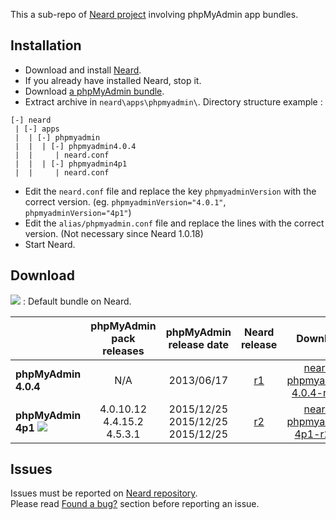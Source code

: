This a sub-repo of [Neard project](https://github.com/crazy-max/neard) involving phpMyAdmin app bundles.

## Installation

* Download and install [Neard](https://github.com/crazy-max/neard).
* If you already have installed Neard, stop it.
* Download [a phpMyAdmin bundle](#download).
* Extract archive in `neard\apps\phpmyadmin\`. Directory structure example :

```
[-] neard
 | [-] apps
 |  | [-] phpmyadmin 
 |  |  | [-] phpmyadmin4.0.4
 |  |     | neard.conf
 |  |  | [-] phpmyadmin4p1
 |  |     | neard.conf
 ```

* Edit the `neard.conf` file and replace the key `phpmyadminVersion` with the correct version. (eg. `phpmyadminVersion="4.0.1"`, `phpmyadminVersion="4p1"`)
* Edit the `alias/phpmyadmin.conf` file and replace the lines with the correct version. (Not necessary since Neard 1.0.18)
* Start Neard.

## Download

![](https://raw.github.com/crazy-max/neard-app-phpmyadmin/master/img/star-20160403.png) : Default bundle on Neard.

|                      | phpMyAdmin pack releases | phpMyAdmin release date | Neard release | Download |
| ---------------------|:------------------------:|:-----------------------:|:-------------:|:--------:|
| **phpMyAdmin 4.0.4** | N/A | 2013/06/17 | [r1](https://github.com/crazy-max/neard-app-phpmyadmin/releases/tag/r1) | [neard-phpmyadmin-4.0.4-r1.zip](https://github.com/crazy-max/neard-app-phpmyadmin/releases/download/r1/neard-phpmyadmin-4.0.4-r1.zip) |
| **phpMyAdmin 4p1** ![](https://raw.github.com/crazy-max/neard-app-phpmyadmin/master/img/star-20160403.png) | 4.0.10.12<br />4.4.15.2<br />4.5.3.1 | 2015/12/25<br />2015/12/25<br />2015/12/25 | [r2](https://github.com/crazy-max/neard-app-phpmyadmin/releases/tag/r2) | [neard-phpmyadmin-4p1-r2.zip](https://github.com/crazy-max/neard-app-phpmyadmin/releases/download/r2/neard-phpmyadmin-4p1-r2.zip) |

## Issues

Issues must be reported on [Neard repository](https://github.com/crazy-max/neard/issues).<br />
Please read [Found a bug?](https://github.com/crazy-max/neard#found-a-bug) section before reporting an issue.
